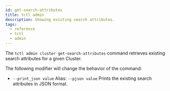 ```yaml
---
id: get-search-attributes
title: tctl admin
description: Showing existing search attributes.
tags:
  - reference
  - tctl
  - admin
---
```


The `tctl admin cluster get-search-attributes` command retrieves existing search attributes for a given Cluster.

The following modifier will change the behavior of the command:

- `--print_json value`
Alias: `--pjson value`
Prints the existing search attributes in JSON format.